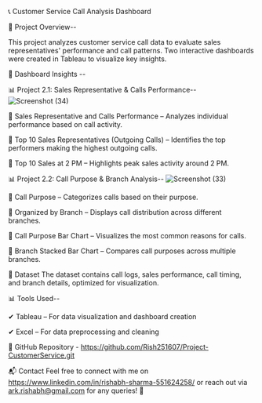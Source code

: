 📞 Customer Service Call Analysis Dashboard

📌 Project Overview--

This project analyzes customer service call data to evaluate sales representatives' performance and call patterns. Two interactive dashboards were created in Tableau to visualize key insights.

🚀 Dashboard Insights -- 

📊 Project 2.1: Sales Representative & Calls Performance-- ![Screenshot (34)](https://github.com/user-attachments/assets/6af9c822-047b-4de9-908b-e0d71e9c2132)




🔹 Sales Representative and Calls Performance – Analyzes individual performance based on call activity.

🔹 Top 10 Sales Representatives (Outgoing Calls) – Identifies the top performers making the highest outgoing calls.

🔹 Top 10 Sales at 2 PM – Highlights peak sales activity around 2 PM.


📊 Project 2.2: Call Purpose & Branch Analysis-- ![Screenshot (33)](https://github.com/user-attachments/assets/64b11407-1075-4daa-b1cc-858dc8cc85db)

🔹 Call Purpose – Categorizes calls based on their purpose.

🔹 Organized by Branch – Displays call distribution across different branches.

🔹 Call Purpose Bar Chart – Visualizes the most common reasons for calls.

🔹 Branch Stacked Bar Chart – Compares call purposes across multiple branches.


📂 Dataset
The dataset contains call logs, sales performance, call timing, and branch details, optimized for visualization.


📊 Tools Used--

✔ Tableau – For data visualization and dashboard creation

✔ Excel – For data preprocessing and cleaning

🔗 GitHub Repository - https://github.com/Rish251607/Project-CustomerService.git

📬 Contact
Feel free to connect with me on https://www.linkedin.com/in/rishabh-sharma-551624258/ or reach out via ark.rishabh@gmail.com for any queries! 🚀
